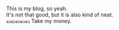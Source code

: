This is my blog, so yeah.
<br/>
It's not that good, but it is also kind of neat.
<br/>💶💶💶💶💶 Take my money.
